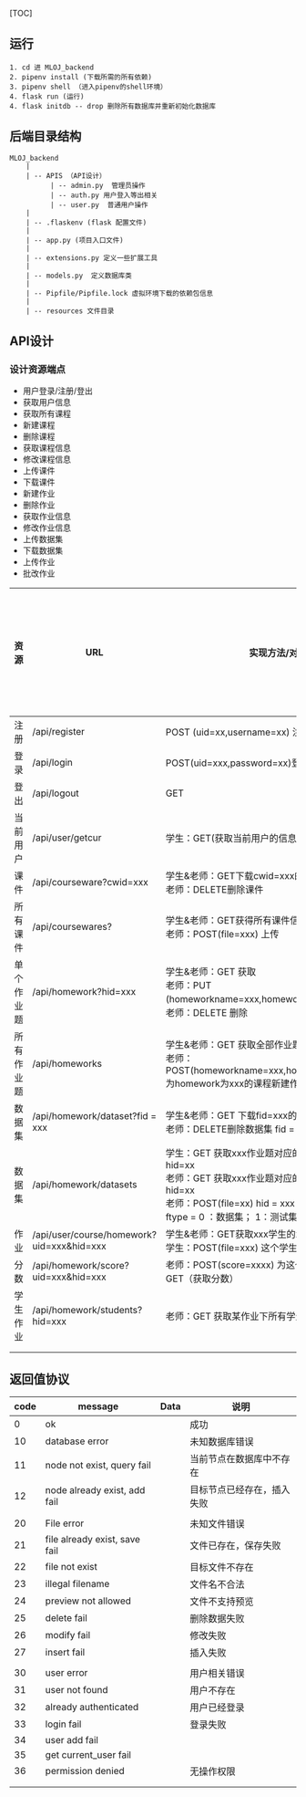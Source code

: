 [TOC]

## 运行

```
1. cd 进 MLOJ_backend
2. pipenv install (下载所需的所有依赖)
3. pipenv shell （进入pipenv的shell环境）
4. flask run (运行)
4. flask initdb -- drop 删除所有数据库并重新初始化数据库
```


## 后端目录结构

```
MLOJ_backend
	|
	| -- APIS （API设计）
		  | -- admin.py  管理员操作
		  | -- auth.py 用户登入等出相关
		  | -- user.py  普通用户操作
	|
	| -- .flaskenv (flask 配置文件)
	| 
	| -- app.py (项目入口文件)
	|
	| -- extensions.py 定义一些扩展工具 
	|
	| -- models.py  定义数据库类
	|
	| -- Pipfile/Pipfile.lock 虚拟环境下载的依赖包信息 
	|
	| -- resources 文件目录
```

## API设计

### 设计资源端点

* 用户登录/注册/登出
* 获取用户信息
* 获取所有课程
* 新建课程
* 删除课程
* 获取课程信息
* 修改课程信息
* 上传课件
* 下载课件
* 新建作业
* 删除作业
* 获取作业信息
* 修改作业信息
* 上传数据集
* 下载数据集
* 上传作业
* 批改作业



| 资源       | URL                                       | 实现方法/对应功能                                            | 实现等级 | 服务端是否完成部署 |
| ---------- | ----------------------------------------- | ------------------------------------------------------------ | -------- | ------------------ |
| 注册       | /api/register                             | POST (uid=xx,username=xx) 注册                               | P0       | √                  |
| 登录       | /api/login                                | POST(uid=xxx,password=xx)登录                                | P0       | √                  |
| 登出       | /api/logout                               | GET                                                          | P0       | √                  |
| 当前用户   | /api/user/getcur                          | 学生：GET(获取当前用户的信息)                                | P3       | √                  |
| 课件       | /api/courseware?cwid=xxx                  | 学生&老师：GET下载cwid=xxx的课件<br/>老师：DELETE删除课件    | P1       | √                  |
| 所有课件   | /api/coursewares?                         | 学生&老师：GET获得所有课件信息<br>老师：POST(file=xxx) 上传 <br> | P1       | √                  |
| 单个作业题 | /api/homework?hid=xxx                     | 学生&老师：GET 获取<br/>老师：PUT (homeworkname=xxx,homeworkdesc=xxx,type=1)修改<br/>老师：DELETE 删除 | P1       | √                  |
| 所有作业题 | /api/homeworks                            | 学生&老师：GET 获取全部作业题的信息<br/>老师：POST(homeworkname=xxx,homeworkdesc=xxx,type=x)为homework为xxx的课程新建作业题，作业题类型为x | P1       | √                  |
| 数据集     | /api/homework/dataset?fid = xxx           | 学生&老师：GET 下载fid=xxx的数据集<br/>老师：DELETE删除数据集 fid = xxx | P2       |                    |
| 数据集     | /api/homework/datasets                    | 学生：GET 获取xxx作业题对应的所有数据集 （不包括答案）hid=xx<br/>老师：GET 获取xxx作业题对应的所有数据集 （包括答案）hid=xx<br/>老师：POST(file=xx) hid = xxx & ftype=x为xxx上传数据集<br/> ftype = 0 ：数据集； 1：测试集；-1 ：答案集 | P2       |                    |
| 作业       | /api/user/course/homework?uid=xxx&hid=xxx | 学生&老师：GET获取xxx学生的xxx作业信息<br/>学生：POST(file=xxx) 这个学生提交这次作业的答案 | P2       |                    |
| 分数       | /api/homework/score?uid=xxx&hid=xxx       | 老师：POST(score=xxxx) 为这个人的这个作业打分<br>GET（获取分数） | P2       |                    |
| 学生作业   | /api/homework/students?hid=xxx            | 老师：GET 获取某作业下所有学生的完成情况                     |          |                    |
|            |                                           |                                                              |          |                    |
|            |                                           |                                                              |          |                    |


## 返回值协议

| code | message                       | Data | 说明                       |
| ---- | ----------------------------- | ---- | -------------------------- |
| 0    | ok                            |      | 成功                       |
| 10   | database error                |      | 未知数据库错误             |
| 11   | node not exist, query fail    |      | 当前节点在数据库中不存在   |
| 12   | node already exist, add fail  |      | 目标节点已经存在，插入失败 |
|      |                               |      |                            |
| 20   | File error                    |      | 未知文件错误               |
| 21   | file already exist, save fail |      | 文件已存在，保存失败       |
| 22   | file not exist                |      | 目标文件不存在             |
| 23   | illegal filename              |      | 文件名不合法               |
| 24   | preview  not allowed          |      | 文件不支持预览             |
| 25   | delete fail                   |      | 删除数据失败               |
| 26   | modify fail                   |      | 修改失败                   |
| 27   | insert fail                   |      | 插入失败                   |
|      |                               |      |                            |
| 30   | user error                     |      | 用户相关错误               |
| 31   | user not found                 |      | 用户不存在                 |
| 32   | already authenticated          |      | 用户已经登录               |
| 33   | login fail                     |      | 登录失败                   |
| 34   | user add fail                  |      |                            |
| 35   | get current_user fail          |      |                            |
| 36 | permission denied |      | 无操作权限 |
|      |                               |      |                            |
|      |                               |      |                            |

​	

